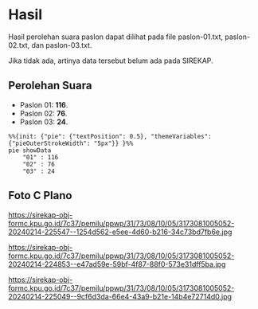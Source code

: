 # Hasil

Hasil perolehan suara paslon dapat dilihat pada file paslon-01.txt, paslon-02.txt, dan paslon-03.txt.

Jika tidak ada, artinya data tersebut belum ada pada SIREKAP.

## Perolehan Suara

 * Paslon 01: **116**.
 * Paslon 02: **76**.
 * Paslon 03: **24**.

```mermaid
%%{init: {"pie": {"textPosition": 0.5}, "themeVariables": {"pieOuterStrokeWidth": "5px"}} }%%
pie showData
    "01" : 116
    "02" : 76
    "03" : 24
```
## Foto C Plano

https://sirekap-obj-formc.kpu.go.id/7c37/pemilu/ppwp/31/73/08/10/05/3173081005052-20240214-225547--1254d562-e5ee-4d60-b216-34c73bd7fb6e.jpg

https://sirekap-obj-formc.kpu.go.id/7c37/pemilu/ppwp/31/73/08/10/05/3173081005052-20240214-224853--e47ad59e-59bf-4f87-88f0-573e31dff5ba.jpg

https://sirekap-obj-formc.kpu.go.id/7c37/pemilu/ppwp/31/73/08/10/05/3173081005052-20240214-225049--9cf6d3da-66e4-43a9-b21e-14b4e72714d0.jpg
